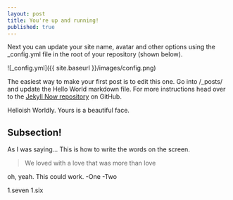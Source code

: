 ```yaml
---
layout: post
title: You're up and running!
published: true
---
```


Next you can update your site name, avatar and other options using the _config.yml file in the root of your repository (shown below).

![_config.yml]({{ site.baseurl }}/images/config.png)

The easiest way to make your first post is to edit this one. Go into /_posts/ and update the Hello World markdown file. For more instructions head over to the [Jekyll Now repository](https://github.com/barryclark/jekyll-now) on GitHub.

Helloish Worldly. Yours is a beautiful face. 

## Subsection!

As I was saying... This is how to write the words on the screen. 

> We loved with a love that was more than love

oh, yeah. This could work. 
-One
-Two

1.seven
1.six




